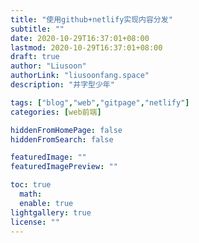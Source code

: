 ```yaml
---
title: "使用github+netlify实现内容分发"
subtitle: ""
date: 2020-10-29T16:37:01+08:00
lastmod: 2020-10-29T16:37:01+08:00
draft: true
author: "Liusoon"
authorLink: "liusoonfang.space"
description: "井字型少年"

tags: ["blog","web","gitpage","netlify"]
categories: [web前端]

hiddenFromHomePage: false
hiddenFromSearch: false

featuredImage: ""
featuredImagePreview: ""

toc: true
  math:
  enable: true  
lightgallery: true
license: ""
---
```


<!--more-->
